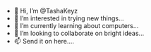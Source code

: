 - 👋 Hi, I’m @TashaKeyz
- 👀 I’m interested in trying new things...
- 🌱 I’m currently learning about computers...
- 💞️ I’m looking to collaborate on bright ideas...
- 📫 Send it on here....

<!---
TashaKeyz/TashaKeyz is a ✨ special ✨ repository because its `README.md` (this file) appears on your GitHub profile.
You can click the Preview link to take a look at your changes.
--->
